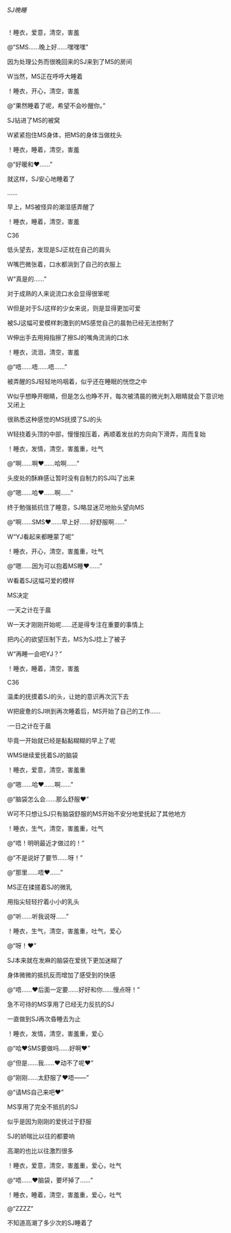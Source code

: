###### SJ晚睡

！睡衣，爱意，清空，害羞

@“SMS……晚上好……嘿嘿嘿”

因为处理公务而很晚回来的SJ来到了MS的房间

W当然，MS正在呼呼大睡着

！睡衣，开心，清空，害羞

@“果然睡着了呢，希望不会吵醒你。”

SJ钻进了MS的被窝

W紧紧抱住MS身体，把MS的身体当做枕头

！睡衣，睡着，清空，害羞

@“好暖和♥……”

就这样，SJ安心地睡着了

……

早上，MS被怪异的潮湿感弄醒了

！睡衣，睡着，清空，害羞

C36

低头望去，发现是SJ正枕在自己的肩头

W嘴巴微张着，口水都淌到了自己的衣服上

W“真是的……”

对于成熟的人来说流口水会显得很笨呢

W但是对于SJ这样的少女来说，则是显得更加可爱

被SJ这幅可爱模样刺激到的MS感觉自己的晨勃已经无法控制了

W伸出手去用拇指擦了擦SJ的嘴角流淌的口水

！睡衣，流泪，清空，害羞

@“唔……唔……唔……”

被弄醒的SJ轻轻地呜咽着，似乎还在睡眠的恍惚之中

W似乎想睁开眼睛，但是怎么也睁不开，每次被清晨的微光刺入眼睛就会下意识地又闭上

很熟悉这种感觉的MS抚摸了SJ的头

W轻挠着头顶的中部，慢慢按压着，再顺着发丝的方向向下滑弄，周而复始

！睡衣，发情，清空，害羞重，吐气

@“啊……啊♥……哈啊……”

头皮处的酥麻感让暂时没有自制力的SJ叫了出来

@“嗯……哈♥……啊……”

终于勉强抵抗住了睡意，SJ略显迷茫地抬头望向MS

@“啊……SMS♥……早上好……好舒服啊……”

W“YJ看起来都睡蒙了呢”

！睡衣，开心，清空，害羞重，吐气

@“嗯……因为可以抱着MS睡♥……”

W看着SJ这幅可爱的模样

MS决定

·一天之计在于晨

W一天才刚刚开始呢……还是得专注在重要的事情上

把内心的欲望压制下去，MS为SJ捻上了被子

W“再睡一会吧YJ？”

！睡衣，睡着，清空，害羞

C36

温柔的抚摸着SJ的头，让她的意识再次沉下去

W把疲惫的SJ哄到再次睡着后，MS开始了自己的工作……

·一日之计在于晨



毕竟一开始就已经是黏黏糊糊的早上了呢

WMS继续爱抚着SJ的脑袋

！睡衣，爱意，清空，害羞重

@“嗯……哈♥……啊……”

@“脑袋怎么会……那么舒服♥”

W可不只想让SJ只有脑袋舒服的MS开始不安分地爱抚起了其他地方



！睡衣，生气，清空，害羞重，吐气

@“唔！明明最近才做过的！”

@“不是说好了要节……呀！”

@“那里……唔♥……”

MS正在揉搓着SJ的微乳

用指尖轻轻拧着小小的乳头

@“听……听我说呀……”

！睡衣，生气，清空，害羞重，吐气，爱心

@“呀！♥”

SJ本来就在发麻的脑袋在爱抚下更加迷糊了

身体微微的抵抗反而增加了感受到的快感

@“唔……♥后面一定要……好好和你……慢点呀！”

急不可待的MS享用了已经无力反抗的SJ

一直做到SJ再次昏睡去为止



！睡衣，发情，清空，害羞重，爱心

@“哈♥SMS要做吗……好啊♥”

@“但是……我……♥动不了呢♥”

@“刚刚……太舒服了♥唔——”

@“请MS自己来吧♥”

MS享用了完全不抵抗的SJ

似乎是因为刚刚的爱抚过于舒服

SJ的娇喘比以往的都要响

高潮的也比以往激烈很多

！睡衣，爱意，清空，害羞重，爱心，吐气

@“唔……♥脑袋，要坏掉了……”

！睡衣，睡着，清空，害羞重，爱心，吐气

@“ZZZZ”

不知道高潮了多少次的SJ睡着了

